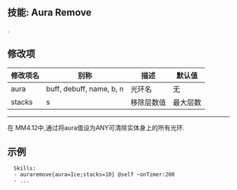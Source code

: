 技能: Aura Remove
--------------------------

.

修改项
----------

| 修改项名 | 别称    | 描述                                                                                                    | 默认值 |
|-----------|------------|----------------------------------------------------------------------------------------------------------------|---------------|
| aura      | buff, debuff, name, b, n | 光环名 | 无 |
| stacks    | s                        | 移除层数值 | 最大层数 |

--------

在 MM4.12中,通过将aura值设为ANY可清除实体身上的所有光环.

示例
--------

      Skills:
      - auraremove{aura=Ice;stacks=10} @self ~onTimer:200
      - ...